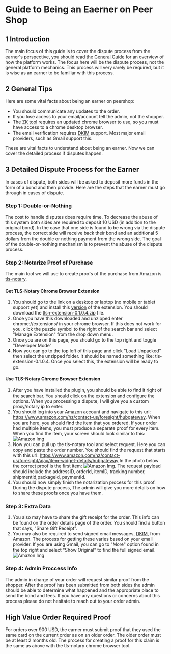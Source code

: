 # Guide to Being an Eaerner on Peer Shop

## 1 Introduction

The main focus of this guide is to cover the dispute process from the earner's perspective, you should read the [General Guide](https://peershop.app/guides/general) for an overview of how the platform works. The focus here will be the dispute process, not the general platform mechanics. This process will very rarely be required, but it is wise as an earner to be familiar with this process.

## 2 General Tips
Here are some vital facts about being an earner on peershop:
- You should communicate any updates to the order.
- If you lose access to your email/account tell the admin, not the shopper.
- The [ZK tool](https://github.com/tlsnotary/tlsn-extension) requires an updated chrome browser to use, so you must have access to a chrome desktop browser.
- The email verification requires [DKIM](https://en.wikipedia.org/wiki/DomainKeys_Identified_Mail) support. Most major email providers, such as Gmail support this.

These are vital facts to understand about being an earner. Now we can cover the detailed process if disputes happen.

## 3 Detailed Dispute Process for the Earner
In cases of dispute, both sides will be asked to deposit more funds in the form of a bond and then provide. Here are the steps that the earner must go through in cases of dispute.

### Step 1: Double-or-Nothing
The cost to handle disputes does require time. To decrease the abuse of this system both sides are required to deposit 10 USD (in addition to the original bond). In the case that one side is found to be wrong via the dispute process, the correct side will receive back their bond and an additional 5 dollars from the double or nothing payment from the wrong side. The goal of the double-or-nothing mechanism is to prevent the abuse of the dispute process.

### Step 2: Notarize Proof of Purchase
The main tool we will use to create proofs of the purchase from Amazon is [tls-notary](https://github.com/tlsnotary/tlsn-extension). 
#### Get TLS-Notary Chrome Browser Extension
1. You should go to the link on a desktop or laptop (no mobile or tablet support yet) and install this [version](https://github.com/tlsnotary/tlsn-extension/releases/tag/0.1.0.4) of the extension. You should download the [tlsn-extension-0.1.0.4.zip](https://github.com/tlsnotary/tlsn-extension/releases/download/0.1.0.4/tlsn-extension-0.1.0.4.zip) file. 
2. Once you have this downloaded and unzipped enter chrome://extensions/ in your chrome browser. If this does not work for you, click the puzzle symbol to the right of the search bar and select "Manage Extension" from the drop down menu. 
3. Once you are on this page, you should go to the top right and toggle "Developer Mode"
4. Now you can go to the top left of this page and click "Load Unpacked" then select the unzipped folder. It should be named something like: tls-extension-0.1.0.4. Once you select this, the extension will be ready to go.

#### Use TLS-Notary Chrome Browser Extension

1.  After you have installed the plugin, you should be able to find it right of the search bar. You should click on the extension and configure the options. When you processing a dispute, I will give you a custom proxy/notary ip to enter. 
2. You should log into your Amazon account and navigate to this url: https://www.amazon.com/hz/contact-us/foresight/hubgateway. When you are here, you should find the item that you ordered. If your order had multiple items, you must produce a separate proof for every item. When you find the item, your screen should look similar to this: ![Amazon Img](https://res.cloudinary.com/dylevfpbl/image/upload/v1708964208/peershopguide/earnerItem.png "Amazon Img")
3. Now you can pull up the tls-notary tool and select request. Here you can copy and paste the order number. You should find the request that starts with this url: https://www.amazon.com/hz/contact-us/foresight/ajax/item-widget-details/hubgateway
In the photo below the correct proof is the first item: 
![Amazon Img](https://res.cloudinary.com/dylevfpbl/image/upload/v1708964597/peershopguide/tls-notary-earner.png "Amazon Img"). The request payload should include the addressID, orderId, itemID, tracking number, shipmentId,packageId, paymentId. 
4. You should now simply finish the notarization process for this proof. During the dispute process, The admin will give you more details on how to share these proofs once you have them.

### Step 3: Extra Data
1. You also may have to share the gift receipt for the order. This info can be found on the order details page of the order. You should find a button that says, "Share Gift Receipt". 
2. You may also be required to send signed email messages, [DKIM](https://en.wikipedia.org/wiki/DomainKeys_Identified_Mail), from Amazon. The process for getting these varies based on your email provider. If you are using Gmail, you can go to "More" option found in the top right and select "Show Original" to find the full signed email. ![Amazon Img](https://res.cloudinary.com/dylevfpbl/image/upload/v1708966435/peershopguide/email.png "Amazon Img")

### Step 4: Admin Proccess Info

The admin in charge of your order will request similar proof from the shopper. After the proof has been submitted from both sides the admin should be able to determine what happened and the appropriate place to send the bond and fees. If you have any questions or concerns about this process please do not hesitate to reach out to your order admin.

## High Value Order Required Proof
For orders over 900 USD, the earner must submit proof that they used the same card on the current order as on an older order. The older order must be at least 2 months old. The process for creating a proof for this claim is the same as above with the tls-notary chrome browser tool.